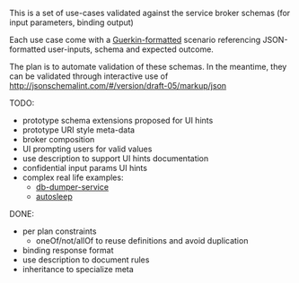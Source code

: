 This is a set of use-cases validated against the service broker schemas (for input parameters, binding output)
 
 Each use case come with a [Guerkin-formatted](https://cucumber.io/docs/reference) scenario referencing JSON-formatted user-inputs, schema and expected outcome.
 
 The plan is to automate validation of these schemas. In the meantime, they can be validated through interactive use of http://jsonschemalint.com/#/version/draft-05/markup/json
 
 TODO:
 - prototype schema extensions proposed for UI hints 
 - prototype URI style meta-data
 - broker composition
 - UI prompting users for valid values
 - use description to support UI hints documentation
 - confidential input params UI hints
 - complex real life examples: 
    - [db-dumper-service](https://github.com/orange-cloudfoundry/db-dumper-service)
    - [autosleep](https://github.com/cloudfoundry-community/autosleep) 
 
DONE:
- per plan constraints
    - oneOf/not/allOf to reuse definitions and avoid duplication
- binding response format
- use description to document rules
- inheritance to specialize meta
    

